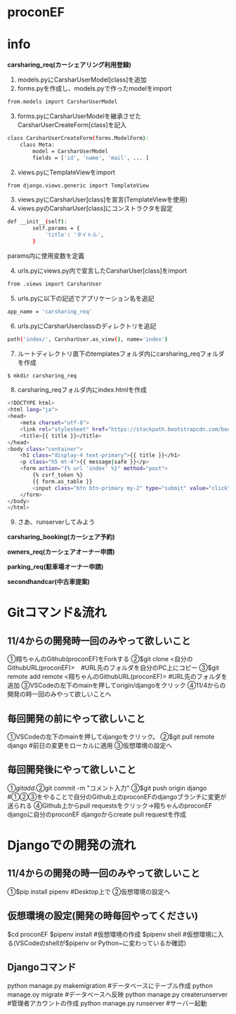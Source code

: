 # proconEF

# info
__carsharing_req(カーシェアリング利用登録)__
1. models.pyにCarsharUserModel[class]を追加
2. forms.pyを作成し、models.pyで作ったmodelをimport
```bash
from.models import CarsharUserModel
```
3. forms.pyにCarsharUserModelを継承させたCarsharUserCreateForm[class]を記入
```bash
class CarsharUserCreateForm(forms.ModelForm):
    class Meta:
        model = CarsharUserModel
        fields = ['id', 'name', 'mail', ... ]
```

2. views.pyにTemplateViewをimport
```bash
from django.views.generic import TemplateView
```
3. views.pyにCarsharUser[class]を宣言(TemplateViewを使用)
4. views.pyのCarsharUser[class]にコンストラクタを設定
```bash
def __init__(self):
        self.params = {
            'title': 'タイトル',
        }
```
params内に使用変数を定義

4. urls.pyにviews.py内で宣言したCarsharUser[class]をimport
```bash
from .views import CarsharUser
```
5. urls.pyに以下の記述でアプリケーション名を追記
```bash
app_name = 'carsharing_req'
```
6. urls.pyにCarsharUserclassのディレクトリを追記
```bash
path('index/', CarsharUser.as_view(), name='index')
```

7. ルートディレクトリ直下のtemplatesフォルダ内にcarsharing_reqフォルダを作成
```bash
$ mkdir carsharing_req
```
8. carsharing_reqフォルダ内にindex.htmlを作成
```bash
<!DOCTYPE html>
<html lang="ja">
<head>
    <meta charset="utf-8">
    <link rel="stylesheet" href="https://stackpath.bootstrapcdn.com/bootstrap/4.3.1/css/bootstrap.min.css" crossorigin="anonymous">
    <title>{{ title }}</title>
</head>
<body class="container">
    <h1 class="display-4 text-primary">{{ title }}</h1>
    <p class="h5 mt-4">{{ message|safe }}</p>
    <form action="{% url 'index' %}" method="post">
        {% csrf_token %}
        {{ form.as_table }}
        <input class="btn btn-primary my-2" type="submit" value="click">
    </form>
</body>
</html>
```
9. さあ、runserverしてみよう

__carsharing_booking(カーシェア予約)__

__owners_req(カーシェアオーナー申請)__

__parking_req(駐車場オーナー申請)__

__secondhandcar(中古車提案)__

# Gitコマンド&流れ
## 11/4からの開発時一回のみやって欲しいこと
①翔ちゃんのGithub(proconEF)をForkする
②$git clone <自分のGithubURL(proconEF)>　#URL先のフォルダを自分のPC上にコピー
③$git remote add remote <翔ちゃんのGithubURL(proconEF)> #URL先のフォルダを追加
③VSCodeの左下のmainを押してorigin/djangoをクリック
④11/4からの開発の時一回のみやって欲しいことへ

## 毎回開発の前にやって欲しいこと
①VSCodeの左下のmainを押してdjangoをクリック。
②$git pull remote django #前日の変更をローカルに適用
③仮想環境の設定へ

## 毎回開発後にやって欲しいこと
①$git add .
②$git commit -m "コメント入力"
③$git push origin django #①②③をやることで自分のGithub上のproconEFのdjangoブランチに変更が送られる
④Github上からpull requestsをクリック→翔ちゃんのproconEF djangoに自分のproconEF djangoからcreate pull requestを作成

# Djangoでの開発の流れ 
## 11/4からの開発の時一回のみやって欲しいこと
①$pip install pipenv #Desktop上で
②仮想環境の設定へ

## 仮想環境の設定(開発の時毎回やってください)
$cd proconEF
$pipenv install #仮想環境の作成
$pipenv shell #仮想環境に入る(VSCodeのshellが$pipenv or Python~に変わっているか確認)

## Djangoコマンド
python manage.py makemigration #データベースにテーブル作成
python manage.oy migrate #データベースへ反映
python manage.py createrunserver #管理者アカウントの作成
python manage.py runserver #サーバー起動



